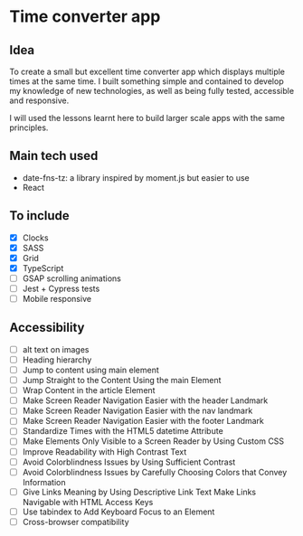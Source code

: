 # Time converter app

## Idea

To create a small but excellent time converter app which displays multiple times at the same time.
I built something simple and contained to develop my knowledge of new technologies,
as well as being fully tested, accessible and responsive.

I will used the lessons learnt here to build larger scale apps with the same principles.

## Main tech used

- date-fns-tz: a library inspired by moment.js but easier to use
- React

## To include

- [x] Clocks
- [x] SASS
- [x] Grid
- [x] TypeScript
- [ ] GSAP scrolling animations
- [ ] Jest + Cypress tests
- [ ] Mobile responsive

## Accessibility

- [ ] alt text on images
- [ ] Heading hierarchy
- [ ] Jump to content using main element
- [ ] Jump Straight to the Content Using the main Element
- [ ] Wrap Content in the article Element
- [ ] Make Screen Reader Navigation Easier with the header Landmark
- [ ] Make Screen Reader Navigation Easier with the nav landmark
- [ ] Make Screen Reader Navigation Easier with the footer Landmark
- [ ] Standardize Times with the HTML5 datetime Attribute
- [ ] Make Elements Only Visible to a Screen Reader by Using Custom CSS
- [ ] Improve Readability with High Contrast Text
- [ ] Avoid Colorblindness Issues by Using Sufficient Contrast
- [ ] Avoid Colorblindness Issues by Carefully Choosing Colors that Convey Information
- [ ] Give Links Meaning by Using Descriptive Link Text Make Links Navigable with HTML Access Keys
- [ ] Use tabindex to Add Keyboard Focus to an Element
- [ ] Cross-browser compatibility
